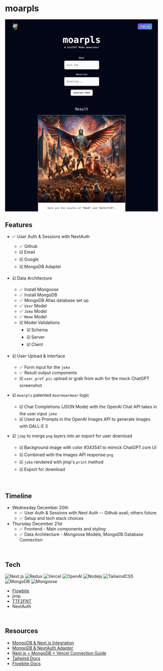 # moarpls
<img alt="ChatGPT Meme Generator" src="./public/samples/readme-preview.png" />

## Features
- ✅ User Auth & Sessions with NextAuth
    - ✅ Github
    - ☑️ Email
    - ☑️ Google
    - ☑️ MongoDB Adapter
      
- ☑️ Data Architecture
    - ✅ Install Mongoose
    - ✅ Install MongoDB
    - ✅ MongoDB Atlas database set up
    - ✅ `User` Model
    - ✅ `Joke` Model
    - ✅ `Meme` Model
    - ☑️ Model Validations
        - ☑️ Schema
        - ☑️ Server
        - ☑️ Client
- ☑️ User Upload & Interface
  - ✅ Form input for the `joke`
  - ✅ Result output components
  - ☑️ `user_prof_pic` upload or grab from auth for the mock ChatGPT screenshot
    
- ☑️ `moarpls` patented `moarmoarmoar` logic
  - ☑️ Chat Completions (JSON Mode) with the OpenAI Chat API takes in the user input `joke`
  - ☑️ Used as Prompts in the OpenAI Images API to generate images with DALL-E 3
    
- ☑️ `jimp` to merge `png` layers into an export for user download
  - ☑️ Background image with color #343541 to mimick ChatGPT.com UI
  - ☑️ Combined with the Images API response `png`
  - ☑️ `joke` rendered with jimp's `print` method
  - ☑️ Export for download

<br>

## Timeline
- Wednesday December 20th
    - ✅ User Auth & Sessions with Next Auth -- Github avail; others future.
    - ✅ Setup and tech stack choices
- Thursday December 21st
    - ✅ Frontend - Main components and styling
    - ✅ Data Architecture - Mongoose Models, MongoDB Database Connection

<br>

## Tech
<p>
  <img alt="Next.js" src="https://img.shields.io/badge/-Next.js-000000?style=flat-square&logo=nextdotjs&logoColor=white"/>
  <img alt="Redux" src="https://img.shields.io/badge/-Redux-764ABC?style=flat-square&logo=redux&logoColor=white" />
  <img alt="Vercel" src="https://img.shields.io/badge/-Vercel-000000?style=flat-square&logo=vercel&logoColor=white" />
  <img alt="OpenAI" src="https://img.shields.io/badge/-OpenAI-10A27F?style=flat-square&logo=openai&logoColor=white" />
  <img alt="Nodejs" src="https://img.shields.io/badge/-Node.js-43853d?style=flat-square&logo=Node.js&logoColor=white" />
  <img alt="TailwindCSS" src="https://img.shields.io/badge/-TailwindCSS-0EA5E9?style=flat-square&logo=tailwindCSS&logoColor=white"/>
  <img alt="MongoDB" src="https://img.shields.io/badge/-MongoDB-13aa52?style=flat-square&logo=mongodb&logoColor=white" />
  <img alt="Mongoose" src="https://img.shields.io/badge/-Mongoose-880000?style=flat-square&logo=mongoose&logoColor=white" />
</p>

- [Flowbite](https://www.flowbite-react.com/docs/components/accordion)
- jimp
- [TTF2FNT](https://ttf2fnt.com/)
- NextAuth

<br>

## Resources
- [MongoDB & Next.js Integration](https://github.com/garysbot/mongodb-nextjs-connection-sample)
- [MongoDB & NextAuth Adapter](https://authjs.dev/reference/adapter/mongodb)
- [Next.js + MongoDB + Vercel Connection Guide](https://github.com/vercel/next.js/tree/canary/examples/with-mongodb)
- [Tailwind Docs](https://tailwindcss.com/docs/font-weight)
- [Flowbite Docs](https://www.flowbite-react.com/docs/components/button)